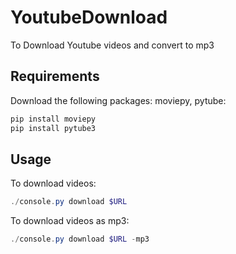 # YoutubeDownload

 To Download Youtube videos and convert to mp3

## Requirements

Download the following packages: moviepy, pytube:

``` powershell
pip install moviepy
pip install pytube3
```

## Usage

To download videos:

``` powershell
./console.py download $URL
```

To download videos as mp3:

``` powershell
./console.py download $URL -mp3
```
